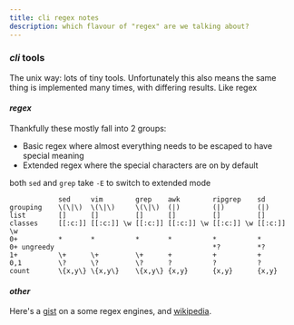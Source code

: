 ```yaml
---
title: cli regex notes
description: which flavour of "regex" are we talking about?
---
```


### _cli_ tools

The unix way: lots of tiny tools.
Unfortunately this also means the same thing is implemented many times,
with differing results.
Like regex

#### _regex_

Thankfully these mostly fall into 2 groups:

- Basic regex where almost everything needs to be escaped to have special meaning
- Extended regex where the special characters are on by default

both `sed` and `grep` take `-E` to switch to extended mode

```
            sed     vim        grep    awk        ripgrep    sd
grouping    \(\|\)  \(\|\)     \(\|\)  (|)        (|)        (|)
list        []      []         []      []         []         []
classes     [[:c:]] [[:c:]] \w [[:c:]] [[:c:]] \w [[:c:]] \w [[:c:]] \w
0+          *       *          *       *          *          *
0+ ungreedy                                       *?         *?
1+          \+      \+         \+      +          +          +
0,1         \?      \?         \?      ?          ?          ?
count       \{x,y\} \{x,y\}    \{x,y\} {x,y}      {x,y}      {x,y}
```

#### _other_

Here's a [gist](https://gist.github.com/CMCDragonkai/6c933f4a7d713ef712145c5eb94a1816)
on a some regex engines,
and [wikipedia](https://en.wikipedia.org/wiki/Comparison_of_regular-expression_engines).
